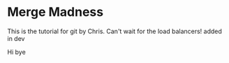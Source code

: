 # Merge Madness

This is the tutorial for git by Chris. Can't wait for the load balancers!
added in dev

Hi
bye
